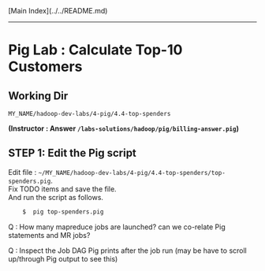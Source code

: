 <link rel='stylesheet' href='../../assets/css/main.css'/>
[Main Index](../../README.md)

-----

# Pig Lab : Calculate Top-10 Customers

## Working Dir
`MY_NAME/hadoop-dev-labs/4-pig/4.4-top-spenders`

**(Instructor : Answer  `/labs-solutions/hadoop/pig/billing-answer.pig`)**


## STEP 1:  Edit the Pig script 
Edit file :    `~/MY_NAME/hadoop-dev-labs/4-pig/4.4-top-spenders/top-spenders.pig`.  
Fix TODO items and save the file.   
And run the script as follows.

```bash
    $  pig top-spenders.pig
```


Q : How many mapreduce jobs are launched?
    can we co-relate Pig statements and MR jobs?

Q : Inspect the Job DAG Pig prints after the job run
(may be have to scroll up/through Pig output to see this)

